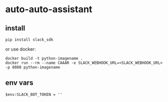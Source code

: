 # auto-auto-assistant
## install
```
pip install slack_sdk
```
or use docker:
```
docker build -t python-imagename .
docker run --rm --name CAAAR -e SLACK_WEBHOOK_URL=<SLACK_WEBHOOK_URL> -p 8080 python-imagename
```
## env vars
```
$env:SLACK_BOT_TOKEN = ''
```